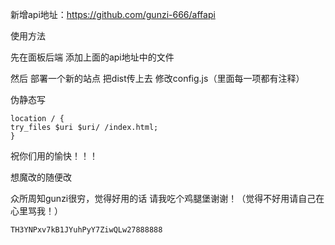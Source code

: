   新增api地址：https://github.com/gunzi-666/affapi   



  使用方法

  先在面板后端 添加上面的api地址中的文件

  然后 部署一个新的站点   把dist传上去    修改config.js（里面每一项都有注释）

  伪静态写
  ```
location / {
  try_files $uri $uri/ /index.html;
}
  ```

祝你们用的愉快！！！

想魔改的随便改 

众所周知gunzi很穷，觉得好用的话 请我吃个鸡腿堡谢谢！（觉得不好用请自己在心里骂我！）
```
TH3YNPxv7kB1JYuhPyY7ZiwQLw27888888
```
